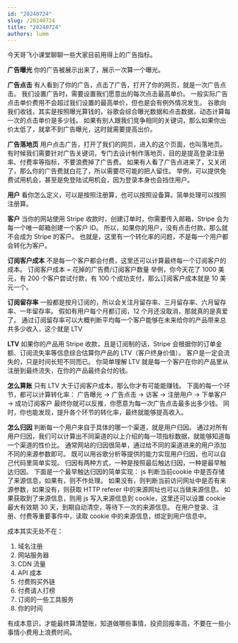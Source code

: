 ```yaml
---
id: "20240724"
slug: /20240724
title: "20240724"
authors: lumm
---
```



今天哥飞小课堂聊聊一些大家目前用得上的广告指标。

**广告曝光**
你的广告被展示出来了，展示一次算一个曝光。

**广告点击**
有人看到了你的广告，点击了广告，打开了你的网页，就是一次广告点击。
我们设置广告时，需要设置我们愿意出的每次点击最高单价。
一般实际广告点击单价费用不会超过我们设置的最高单价，但也是会有例外情况发生。
谷歌向我们收钱，其实是按照曝光算钱的，谷歌会综合曝光数据和点击数据，动态计算每一次的点击单价是多少钱。
如果有别人跟我们竞争相同的关键词，那么如果你出价太低了，就拿不到广告曝光，这时就需要提高出价。

**广告落地页**
用户点击广告，打开了我们的网页，进入的这个页面，也叫落地页。
有时候我们需要针对广告关键词，专门去设计制作落地页，目的是提高登录注册率、付费率等指标，不要浪费掉了广告费。
如果有人看了广告点进来了，又关闭了，那么你的广告费就白花了，所以需要尽可能的把人留住。
举例，可以提供免费试用机会，甚至是免登陆试用机会，因为登录本身也会挡住用户。

**用户**
看你怎么定义，可以是按照注册算，也可以按照设备算。简单处理可以按照注册算。

**客户**
当你的网站使用 Stripe 收款时，创建订单时，你需要传入邮箱，Stripe 会为每一个唯一邮箱创建一个客户 ID。
所以，如果你的用户，没有点击付款，那么就不会成为 Stripe 的客户。
也就是，这里有一个转化率的问题，不是每一个用户都会转化为客户。

**订阅客户成本**
不是每一个客户都会付费，这里还可以计算最终每一个订阅客户的成本。
订阅客户成本 = 花掉的广告费/订阅客户数量
举例，你今天花了 1000 美元，有 200 个客户尝试付款，有 100 个成功支付，那么订阅客户成本就是 10 美元一个。

**订阅留存率**
一般都是按月订阅的，所以会关注月留存率、三月留存率、六月留存率、一年留存率。
假如有用户每个月都订阅，12 个月还没取消，那就真的是真爱了。
通过订阅留存率可以大概判断平均每一个客户能够在未来给你的产品带来总共多少收入，这个就是 LTV

**LTV**
如果你的产品用 Stripe 收款，且是订阅制的话，Stripe 会根据你的订单金额、订阅流失率等信息综合估算你产品的 LTV（客户终身价值）。
客户是一定会流失的，只是时间长短不同而已。
你简单理解 LTV 就是每一个客户在你的产品里从注册到最终流失，在你的产品最终会付的钱。

**怎么算账**
只有 LTV 大于订阅客户成本，那么你才有可能能赚钱。
下面的每一个环节，都可以计算转化率：
广告曝光 -> 广告点击 -> 访客 -> 注册用户 -> 下单客户 -> 成功订阅客户
最终你就可以反推，你愿意为每一次广告点击最多出多少钱。
同时，你也能发现，提升各个环节的转化率，最终就能够提高收入。

**怎么归因**
判断每一个用户来自于具体的哪一个渠道，就是用户归因。
通过对所有用户归因，我们可以计算出不同渠道的以上介绍的每一项指标数据，就能够知道每一个渠道的性价比。
通常网站的归因很简单，通过给不同的渠道进来的用户添加不同的来源参数即可。
既可以用谷歌分析等提供的能力实现用户归因，也可以自己代码里简单实现。
归因有两种方式，一种是按照最后触达归因，一种是最早触达归因。
下面是一个最早触达归因的简单实现：
js 判断当前cookie 中是否存储了来源信息，如果有，则不作处理。
如果没有，则判断当前访问网址中是否有来源参数，如果没有，则获取 HTTP referer 中的来源网址也可以当做来源信息。
如果获取到了来源信息，则用 js 写入来源信息到 cookie，这里还可以设置 cookie 最大有效期 30 天，到期自动清空，等待下一次的来源信息。
在用户登录、注册、付费等重要事件中，读取 cookie 中的来源信息，绑定到用户信息中。


成本其实无处不在：
1. 域名注册
2. 网站服务器
3. CDN 流量
4. API 成本
5. 付费购买外链
6. 付费请人打榜
7. 订阅的一些工具服务
8. 你的时间

有成本意识，才能最终算清楚账，知道做哪些事情，投资回报率高，不要在一些小事情小费用上浪费时间。